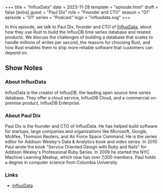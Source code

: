 +++
title = "InfluxData"
date = 2023-11-28
template = "episode.html"
draft = false
[extra]
guest = "Paul Dix"
role = "Founder and CTO"
season = "01"
episode = "01"
series = "Podcast"
logo = "influxdata.svg"
+++

In this episode, we talk to Paul Dix, founder and CTO of
[InfluxData](https://www.influxdata.com/), about how they use Rust to build the
InfluxDB time series database and related products. We discuss the challenges of
building a database that scales to handle millions of writes per second, the
reasons for choosing Rust, and how Rust enables them to ship more reliable
software that customers can depend on.

<!-- more -->

## Show Notes

### About InfluxData

InfluxData is the creator of InfluxDB, the leading open source time series
database. They offer a cloud service, InfluxDB Cloud, and a commercial
on-premise product, InfluxDB Enterprise.

### About Paul Dix

Paul Dix is the founder and CTO of InfluxData. He has helped build software for
startups, large companies and organizations like Microsoft, Google, McAfee,
Thomson Reuters, and Air Force Space Command. He is the series editor for
Addison Wesley's Data & Analytics book and video series. In 2010 Paul wrote the
book "Service Oriented Design with Ruby and Rails" for Addison Wesley's
Professional Ruby Series. In 2009 he started the NYC Machine Learning Meetup,
which now has over 7,000 members. Paul holds a degree in computer science from
Columbia University.

### Links

- [InfluxData](https://www.influxdata.com/)
